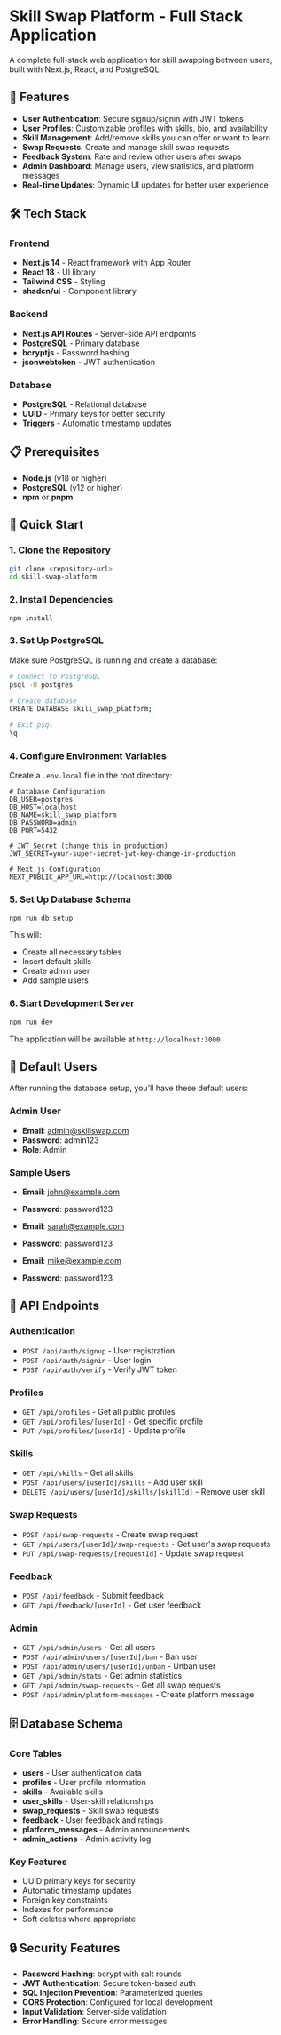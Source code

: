 # Skill Swap Platform - Full Stack Application

A complete full-stack web application for skill swapping between users, built with Next.js, React, and PostgreSQL.

## 🚀 Features

- **User Authentication**: Secure signup/signin with JWT tokens
- **User Profiles**: Customizable profiles with skills, bio, and availability
- **Skill Management**: Add/remove skills you can offer or want to learn
- **Swap Requests**: Create and manage skill swap requests
- **Feedback System**: Rate and review other users after swaps
- **Admin Dashboard**: Manage users, view statistics, and platform messages
- **Real-time Updates**: Dynamic UI updates for better user experience

## 🛠️ Tech Stack

### Frontend
- **Next.js 14** - React framework with App Router
- **React 18** - UI library
- **Tailwind CSS** - Styling
- **shadcn/ui** - Component library

### Backend
- **Next.js API Routes** - Server-side API endpoints
- **PostgreSQL** - Primary database
- **bcryptjs** - Password hashing
- **jsonwebtoken** - JWT authentication

### Database
- **PostgreSQL** - Relational database
- **UUID** - Primary keys for better security
- **Triggers** - Automatic timestamp updates

## 📋 Prerequisites

- **Node.js** (v18 or higher)
- **PostgreSQL** (v12 or higher)
- **npm** or **pnpm**

## 🚀 Quick Start

### 1. Clone the Repository
```bash
git clone <repository-url>
cd skill-swap-platform
```

### 2. Install Dependencies
```bash
npm install
```

### 3. Set Up PostgreSQL
Make sure PostgreSQL is running and create a database:
```bash
# Connect to PostgreSQL
psql -U postgres

# Create database
CREATE DATABASE skill_swap_platform;

# Exit psql
\q
```

### 4. Configure Environment Variables
Create a `.env.local` file in the root directory:
```env
# Database Configuration
DB_USER=postgres
DB_HOST=localhost
DB_NAME=skill_swap_platform
DB_PASSWORD=admin
DB_PORT=5432

# JWT Secret (change this in production)
JWT_SECRET=your-super-secret-jwt-key-change-in-production

# Next.js Configuration
NEXT_PUBLIC_APP_URL=http://localhost:3000
```

### 5. Set Up Database Schema
```bash
npm run db:setup
```

This will:
- Create all necessary tables
- Insert default skills
- Create admin user
- Add sample users

### 6. Start Development Server
```bash
npm run dev
```

The application will be available at `http://localhost:3000`

## 👥 Default Users

After running the database setup, you'll have these default users:

### Admin User
- **Email**: admin@skillswap.com
- **Password**: admin123
- **Role**: Admin

### Sample Users
- **Email**: john@example.com
- **Password**: password123

- **Email**: sarah@example.com  
- **Password**: password123

- **Email**: mike@example.com
- **Password**: password123


## 🔧 API Endpoints

### Authentication
- `POST /api/auth/signup` - User registration
- `POST /api/auth/signin` - User login
- `POST /api/auth/verify` - Verify JWT token

### Profiles
- `GET /api/profiles` - Get all public profiles
- `GET /api/profiles/[userId]` - Get specific profile
- `PUT /api/profiles/[userId]` - Update profile

### Skills
- `GET /api/skills` - Get all skills
- `POST /api/users/[userId]/skills` - Add user skill
- `DELETE /api/users/[userId]/skills/[skillId]` - Remove user skill

### Swap Requests
- `POST /api/swap-requests` - Create swap request
- `GET /api/users/[userId]/swap-requests` - Get user's swap requests
- `PUT /api/swap-requests/[requestId]` - Update swap request

### Feedback
- `POST /api/feedback` - Submit feedback
- `GET /api/feedback/[userId]` - Get user feedback

### Admin
- `GET /api/admin/users` - Get all users
- `POST /api/admin/users/[userId]/ban` - Ban user
- `POST /api/admin/users/[userId]/unban` - Unban user
- `GET /api/admin/stats` - Get admin statistics
- `GET /api/admin/swap-requests` - Get all swap requests
- `POST /api/admin/platform-messages` - Create platform message

## 🗄️ Database Schema

### Core Tables
- **users** - User authentication data
- **profiles** - User profile information
- **skills** - Available skills
- **user_skills** - User-skill relationships
- **swap_requests** - Skill swap requests
- **feedback** - User feedback and ratings
- **platform_messages** - Admin announcements
- **admin_actions** - Admin activity log

### Key Features
- UUID primary keys for security
- Automatic timestamp updates
- Foreign key constraints
- Indexes for performance
- Soft deletes where appropriate

## 🔒 Security Features

- **Password Hashing**: bcrypt with salt rounds
- **JWT Authentication**: Secure token-based auth
- **SQL Injection Prevention**: Parameterized queries
- **CORS Protection**: Configured for local development
- **Input Validation**: Server-side validation
- **Error Handling**: Secure error messages

